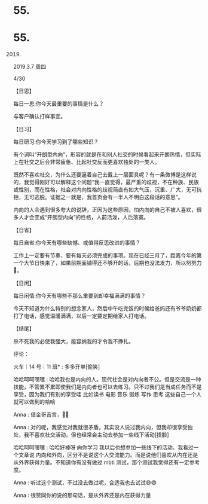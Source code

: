 # 55.

# 55.

2019.

2019.3.7 周四

4/30

【日思】

每日一思:你今天最重要的事情是什么？

与客户确认打样事宜。

【日习】

每日研习:你今天学习到了哪些知识？

有个词叫“开朗型内向”，形容的就是在和别人社交的时候看起来开朗热情，但实际上在社交之后会非常疲惫、比起社交反而更喜欢独处的一类人。

既然不喜欢社交，为什么还要逼着自己去戴上一层面具呢？有一条微博是这样说的，我觉得刚好可以解释这个问题“我一直觉得，最严重的歧视，不在种族、民族或性别，而在性格，社会对内向性格的歧视简直有如大气压，沉重、广大，无可抗拒，无可逃脱。证据之一就是，我首页会有一半人不明白这段话的意思”。

内向的人会遇到很多夸大的说辞，正因为这些原因，怕内向的自己不被人喜欢，很多人才会变成“开朗型内向”的性格，人前活泼，人后落寞。

【日省】

每日自省:你今天有哪些缺憾、或值得反思改进的事情？

工作上一定要有节奏，要有每天必须完成的事项。现在已经三月了，距离今年的第一个大节日快来了，如果前期面铺得还不够开的话，后期也没法发力，所以努努力💪。

【日闲】

每日闲情:你今天有哪些不那么重要到却幸福满满的事情？

今天不知道为什么特别的想念家人，然后中午吃完饭的时候给爸妈还有爷爷奶奶都打了电话，感觉温暖满满，以后一定要定期给家人打电话。

【结尾】

杀不死我的必使我强大，能容纳我的才令我不挣扎。

评论：

火车｜14 号｜11 班* : 多多开单[偷笑]

哈哈呵呵嘿嘿 : 哈哈我也是内向的人。现代社会是对内向者不公。但是交流是一种技能，不管累不累即使我们是内向者也可以去练习。只不过我们是当成任务而不是享受，因为我们有别的享受哇 比如读书 电影 音乐 锻炼 写作 思考 这些自己一个人就可以做到的哈哈

Anna : 借金哥吉言，💪😄

Anna : 对的呢，我感觉对我就很矛盾，其实没人说过我内向，但我却很享受独处，我不喜欢社交活动，但也经常会主动去参加一些线下活动[捂脸]

哈哈呵呵嘿嘿 : 哈哈好棒呀 向你学习 我以后也想参加一些线下的活动。我看过一个文章说 内向和外向，区分不是说这个人交流能力。而是说他们喜欢从内在还是从外界获得力量。不知道你有没有做过 mbti 测试，那个测试我觉得还有一定参考度。

Anna : 听过这个测试，不过没去做过呢，合适我也去试试😄😄

Anna : 很赞同你的说的那句话，是从外界还是内在获得力量